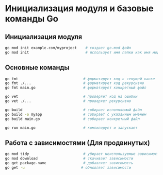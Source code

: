 # Инициализация модуля и базовые команды Go

## Инициализация модуля

```bash
go mod init example.com/myproject    # создает go.mod файл
go mod init                          # использует имя папки как имя модуля
```

## Основные команды

```bash
go fmt                              # форматирует код в текущей папке
go fmt ./...                        # форматирует код рекурсивно
go fmt main.go                      # форматирует конкретный файл

go vet                              # проверяет код на ошибки
go vet ./...                        # проверяет рекурсивно

go build                            # собирает исполняемый файл
go build -o myapp                   # собирает с указанным именем
go build main.go                    # собирает конкретный файл

go run main.go                      # компилирует и запускает
```

## Работа с зависимостями (Для продвинутых)

```bash
go mod tidy                         # убирает неиспользуемые зависимости
go mod download                     # скачивает зависимости
go get package-name                 # добавляет зависимость
go get -u                          # обновляет зависимости
```

